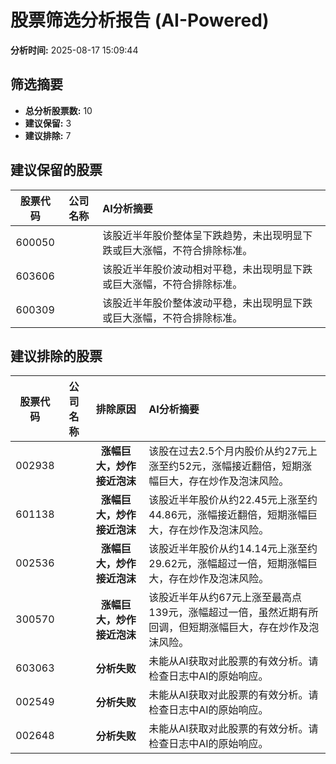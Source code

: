 # 股票筛选分析报告 (AI-Powered)

**分析时间:** 2025-08-17 15:09:44

## 筛选摘要

- **总分析股票数:** 10
- **建议保留:** 3
- **建议排除:** 7

## 建议保留的股票

| 股票代码 | 公司名称 | AI分析摘要 |
|:---:|:---:|:---|
| 600050 |  | 该股近半年股价整体呈下跌趋势，未出现明显下跌或巨大涨幅，不符合排除标准。 |
| 603606 |  | 该股近半年股价波动相对平稳，未出现明显下跌或巨大涨幅，不符合排除标准。 |
| 600309 |  | 该股近半年股价整体波动平稳，未出现明显下跌或巨大涨幅，不符合排除标准。 |

## 建议排除的股票

| 股票代码 | 公司名称 | 排除原因 | AI分析摘要 |
|:---:|:---:|:---:|:---|
| 002938 |  | **涨幅巨大，炒作接近泡沫** | 该股在过去2.5个月内股价从约27元上涨至约52元，涨幅接近翻倍，短期涨幅巨大，存在炒作及泡沫风险。 |
| 601138 |  | **涨幅巨大，炒作接近泡沫** | 该股近半年股价从约22.45元上涨至约44.86元，涨幅接近翻倍，短期涨幅巨大，存在炒作及泡沫风险。 |
| 002536 |  | **涨幅巨大，炒作接近泡沫** | 该股近半年股价从约14.14元上涨至约29.62元，涨幅超过一倍，短期涨幅巨大，存在炒作及泡沫风险。 |
| 300570 |  | **涨幅巨大，炒作接近泡沫** | 该股近半年从约67元上涨至最高点139元，涨幅超过一倍，虽然近期有所回调，但短期涨幅巨大，存在炒作及泡沫风险。 |
| 603063 |  | **分析失败** | 未能从AI获取对此股票的有效分析。请检查日志中AI的原始响应。 |
| 002549 |  | **分析失败** | 未能从AI获取对此股票的有效分析。请检查日志中AI的原始响应。 |
| 002648 |  | **分析失败** | 未能从AI获取对此股票的有效分析。请检查日志中AI的原始响应。 |
